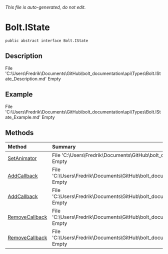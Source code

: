 *This file is auto-generated, do not edit.*

# Bolt.IState
`public abstract interface Bolt.IState`
## Description
File 'C:\Users\Fredrik\Documents\GitHub\bolt_documentation\api\Types\Bolt.IState_Description.md' Empty
## Example
File 'C:\Users\Fredrik\Documents\GitHub\bolt_documentation\api\Types\Bolt.IState_Example.md' Empty
## Methods
| Method | Summary |
|:-----|:--------|
|[SetAnimator](Bolt.IState/M/SetAnimator.md)|File 'C:\Users\Fredrik\Documents\GitHub\bolt_documentation\api\Types\Bolt.IState\M\SetAnimator_Summary.md' Empty|
|[AddCallback](Bolt.IState/M/AddCallback.md)|File 'C:\Users\Fredrik\Documents\GitHub\bolt_documentation\api\Types\Bolt.IState\M\AddCallback_Summary.md' Empty|
|[AddCallback](Bolt.IState/M/AddCallback.md)|File 'C:\Users\Fredrik\Documents\GitHub\bolt_documentation\api\Types\Bolt.IState\M\AddCallback_Summary.md' Empty|
|[RemoveCallback](Bolt.IState/M/RemoveCallback.md)|File 'C:\Users\Fredrik\Documents\GitHub\bolt_documentation\api\Types\Bolt.IState\M\RemoveCallback_Summary.md' Empty|
|[RemoveCallback](Bolt.IState/M/RemoveCallback.md)|File 'C:\Users\Fredrik\Documents\GitHub\bolt_documentation\api\Types\Bolt.IState\M\RemoveCallback_Summary.md' Empty|
